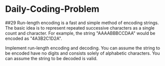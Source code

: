 # Daily-Coding-Problem

##29
Run-length encoding is a fast and simple method of encoding strings. 
The basic idea is to represent repeated successive characters as a single count and character. 
For example, the string "AAAABBBCCDAA" would be encoded as "4A3B2C1D2A".

Implement run-length encoding and decoding. 
You can assume the string to be encoded have no digits and consists solely of alphabetic characters. 
You can assume the string to be decoded is valid.